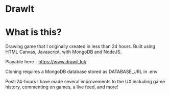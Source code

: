 # DrawIt

# What is this?
Drawing game that I originally created in less than 24 hours. Built using HTML Canvas, Javascript, with MongoDB and NodeJS.

Playable here - https://www.drawit.lol/

Cloning requires a MongoDB database stored as DATABASE_URL in .env

Post-24-hours I have made several improvements to the UX including game history, commenting on games, a live feed, and more! 
